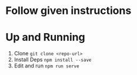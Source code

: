# Follow given instructions

# Up and Running

1. Clone
    `git clone <repo-url>` 
2. Install Deps
    `npm install --save`
3. Edit and run
    `npm run serve` 
